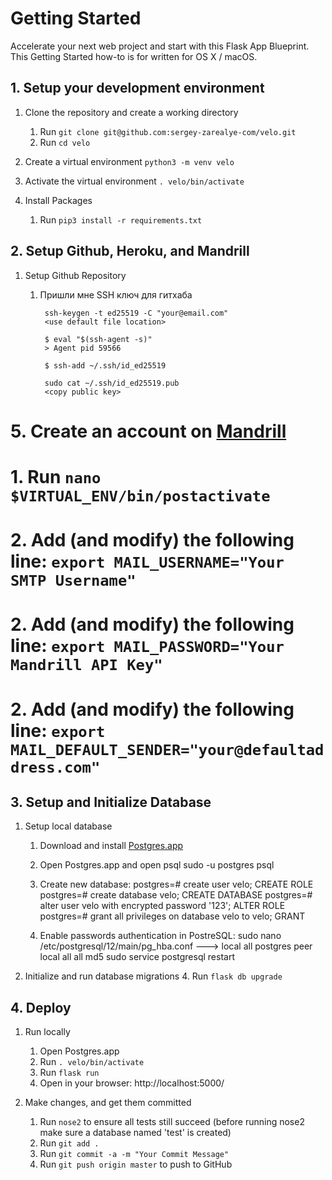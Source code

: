 # Getting Started
Accelerate your next web project and start with this Flask App Blueprint. This Getting Started how-to is for written for OS X / macOS.


## 1. Setup your development environment
1. Clone the repository and create a working directory
    1. Run `git clone git@github.com:sergey-zarealye-com/velo.git`
    2. Run `cd velo`

2. Create a virtual environment `python3 -m venv velo`

3. Activate the virtual environment `. velo/bin/activate`

6. Install Packages
    1. Run `pip3 install -r requirements.txt`

## 2. Setup Github, Heroku, and Mandrill
1. Setup Github Repository
    1. Пришли мне SSH ключ для гитхаба
    
            ssh-keygen -t ed25519 -C "your@email.com"
            <use default file location>
            
            $ eval "$(ssh-agent -s)"
            > Agent pid 59566
            
            $ ssh-add ~/.ssh/id_ed25519
            
            sudo cat ~/.ssh/id_ed25519.pub
            <copy public key>

# 5. Create an account on [Mandrill](https://www.mandrill.com/)
#     1. Run `nano $VIRTUAL_ENV/bin/postactivate`
#     2. Add (and modify) the following line: `export MAIL_USERNAME="Your SMTP Username"`
#     2. Add (and modify) the following line: `export MAIL_PASSWORD="Your Mandrill API Key"`
#     2. Add (and modify) the following line: `export MAIL_DEFAULT_SENDER="your@defaultaddress.com"`

## 3. Setup and Initialize Database
1. Setup local database
    1. Download and install [Postgres.app](http://postgresapp.com/)
    2. Open Postgres.app and open psql
            sudo -u postgres psql
    3. Create new database:
            postgres=# create user velo;
            CREATE ROLE
            postgres=# create database velo;
            CREATE DATABASE
            postgres=# alter user velo with encrypted password '123';
            ALTER ROLE
            postgres=# grant all privileges on database velo to velo;
            GRANT
            
    4. Enable passwords authentication in PostreSQL:
            sudo nano /etc/postgresql/12/main/pg_hba.conf 
            --->
                local   all             postgres                                peer
                local   all             all                                     md5
            sudo service postgresql restart


2. Initialize and run database migrations
    4. Run `flask db upgrade`


## 4. Deploy
1. Run locally
    1. Open Postgres.app
    2. Run `. velo/bin/activate`
    3. Run `flask run`
    4. Open in your browser: http://localhost:5000/

2. Make changes, and get them committed
    1. Run `nose2` to ensure all tests still succeed (before running nose2 make sure a database named 'test' is created)
    2. Run `git add .`
    3. Run `git commit -a -m "Your Commit Message"`
    4. Run `git push origin master` to push to GitHub
